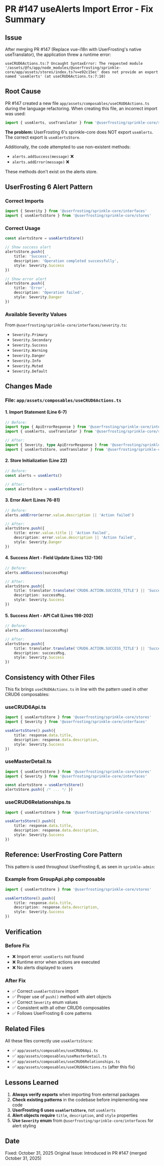 # PR #147 useAlerts Import Error - Fix Summary

## Issue
After merging PR #147 (Replace vue-i18n with UserFrosting's native useTranslator), the application threw a runtime error:

```
useCRUD6Actions.ts:7 Uncaught SyntaxError: The requested module '/assets/@fs/app/node_modules/@userfrosting/sprinkle-core/app/assets/stores/index.ts?v=e92c15ec' does not provide an export named 'useAlerts' (at useCRUD6Actions.ts:7:10)
```

## Root Cause
PR #147 created a new file `app/assets/composables/useCRUD6Actions.ts` during the language refactoring. When creating this file, an incorrect import was used:

```typescript
import { useAlerts, useTranslator } from '@userfrosting/sprinkle-core/stores'
```

**The problem:** UserFrosting 6's sprinkle-core does NOT export `useAlerts`. The correct export is `useAlertsStore`.

Additionally, the code attempted to use non-existent methods:
- `alerts.addSuccess(message)` ❌
- `alerts.addError(message)` ❌

These methods don't exist on the alerts store.

## UserFrosting 6 Alert Pattern

### Correct Imports
```typescript
import { Severity } from '@userfrosting/sprinkle-core/interfaces'
import { useAlertsStore } from '@userfrosting/sprinkle-core/stores'
```

### Correct Usage
```typescript
const alertsStore = useAlertsStore()

// Show success alert
alertsStore.push({
    title: 'Success',
    description: 'Operation completed successfully',
    style: Severity.Success
})

// Show error alert
alertsStore.push({
    title: 'Error',
    description: 'Operation failed',
    style: Severity.Danger
})
```

### Available Severity Values
From `@userfrosting/sprinkle-core/interfaces/severity.ts`:
- `Severity.Primary`
- `Severity.Secondary`
- `Severity.Success`
- `Severity.Warning`
- `Severity.Danger`
- `Severity.Info`
- `Severity.Muted`
- `Severity.Default`

## Changes Made

### File: `app/assets/composables/useCRUD6Actions.ts`

#### 1. Import Statement (Line 6-7)
```typescript
// Before:
import type { ApiErrorResponse } from '@userfrosting/sprinkle-core/interfaces'
import { useAlerts, useTranslator } from '@userfrosting/sprinkle-core/stores'

// After:
import { Severity, type ApiErrorResponse } from '@userfrosting/sprinkle-core/interfaces'
import { useAlertsStore, useTranslator } from '@userfrosting/sprinkle-core/stores'
```

#### 2. Store Initialization (Line 22)
```typescript
// Before:
const alerts = useAlerts()

// After:
const alertsStore = useAlertsStore()
```

#### 3. Error Alert (Lines 76-81)
```typescript
// Before:
alerts.addError(error.value.description || 'Action failed')

// After:
alertsStore.push({
    title: error.value.title || 'Action Failed',
    description: error.value.description || 'Action failed',
    style: Severity.Danger
})
```

#### 4. Success Alert - Field Update (Lines 132-136)
```typescript
// Before:
alerts.addSuccess(successMsg)

// After:
alertsStore.push({
    title: translator.translate('CRUD6.ACTION.SUCCESS_TITLE') || 'Success',
    description: successMsg,
    style: Severity.Success
})
```

#### 5. Success Alert - API Call (Lines 198-202)
```typescript
// Before:
alerts.addSuccess(successMsg)

// After:
alertsStore.push({
    title: translator.translate('CRUD6.ACTION.SUCCESS_TITLE') || 'Success',
    description: successMsg,
    style: Severity.Success
})
```

## Consistency with Other Files

This fix brings `useCRUD6Actions.ts` in line with the pattern used in other CRUD6 composables:

### useCRUD6Api.ts
```typescript
import { useAlertsStore } from '@userfrosting/sprinkle-core/stores'
import { Severity } from '@userfrosting/sprinkle-core/interfaces'

useAlertsStore().push({
    title: response.data.title,
    description: response.data.description,
    style: Severity.Success
})
```

### useMasterDetail.ts
```typescript
import { useAlertsStore } from '@userfrosting/sprinkle-core/stores'
import { Severity } from '@userfrosting/sprinkle-core/interfaces'

const alertsStore = useAlertsStore()
alertsStore.push({ /* ... */ })
```

### useCRUD6Relationships.ts
```typescript
import { useAlertsStore } from '@userfrosting/sprinkle-core/stores'

useAlertsStore().push({
    title: response.data.title,
    description: response.data.description,
    style: Severity.Success
})
```

## Reference: UserFrosting Core Pattern

This pattern is used throughout UserFrosting 6, as seen in `sprinkle-admin`:

### Example from GroupApi.php composable
```typescript
import { useAlertsStore } from '@userfrosting/sprinkle-core/stores'

useAlertsStore().push({
    title: response.data.title,
    description: response.data.description,
    style: Severity.Success
})
```

## Verification

### Before Fix
- ❌ Import error: `useAlerts` not found
- ❌ Runtime error when actions are executed
- ❌ No alerts displayed to users

### After Fix
- ✅ Correct `useAlertsStore` import
- ✅ Proper use of `push()` method with alert objects
- ✅ Correct `Severity` enum values
- ✅ Consistent with all other CRUD6 composables
- ✅ Follows UserFrosting 6 core patterns

## Related Files

All these files correctly use `useAlertsStore`:
- ✅ `app/assets/composables/useCRUD6Api.ts`
- ✅ `app/assets/composables/useMasterDetail.ts`
- ✅ `app/assets/composables/useCRUD6Relationships.ts`
- ✅ `app/assets/composables/useCRUD6Actions.ts` (after this fix)

## Lessons Learned

1. **Always verify exports** when importing from external packages
2. **Check existing patterns** in the codebase before implementing new code
3. **UserFrosting 6 uses `useAlertsStore`**, not `useAlerts`
4. **Alert objects require** `title`, `description`, and `style` properties
5. **Use `Severity` enum** from `@userfrosting/sprinkle-core/interfaces` for alert styling

## Date
Fixed: October 31, 2025
Original Issue: Introduced in PR #147 (merged October 31, 2025)
